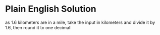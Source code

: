 # Plain English Solution
as 1.6 kilometers are in a mile, take the input in kilometers and divide it by 1.6, then round it to one decimal 